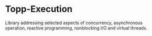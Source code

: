 # Topp-Execution
Library addressing selected aspects of concurrency, asynchronous operation, reactive programming, nonblocking I/O and virtual threads.

